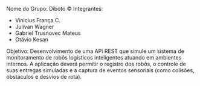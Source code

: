 Nome do Grupo: Diboto ©
Integrantes:
 - Vinicius França C.
 - Julivan Wagner
 - Gabriel Trusnovec Mateus
 - Otávio Kesan

Objetivo: Desenvolvimento de uma APi REST que simule um sistema de monitoramento de robôs logísticos inteligentes atuando em ambientes internos. 
A aplicação deverá permitir o registro dos robôs, o controle de suas entregas simuladas e a captura de eventos sensoriais (como colisões, obstáculos e desvios de rota).
